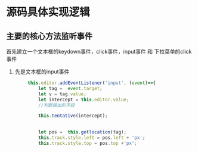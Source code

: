 #  源码具体实现逻辑  
## 主要的核心方法监听事件  
首先建立一个文本框的keydown事件，click事件，input事件 和 下拉菜单的click事件
1. 先是文本框的input事件  
~~~js
        this.editor.addEventListener('input', (event)=>{
            let tag =  event.target;
            let v = tag.value;
            let intercept = this.editor.value;
            //判断输出的字段

            this.tentative(intercept);

        
            let pos =  this.getlocation(tag);
            this.track.style.left = pos.left + 'px';
            this.track.style.top = pos.top +'px';  
~~~
